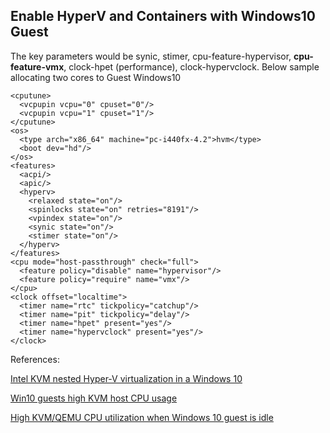 ## Enable HyperV and Containers with Windows10 Guest

The key parameters would be synic, stimer, cpu-feature-hypervisor, **cpu-feature-vmx**, clock-hpet (performance), clock-hypervclock.
Below sample allocating two cores to Guest Windows10

    <cputune>
      <vcpupin vcpu="0" cpuset="0"/>
      <vcpupin vcpu="1" cpuset="1"/>
    </cputune>
    <os>
      <type arch="x86_64" machine="pc-i440fx-4.2">hvm</type>
      <boot dev="hd"/>
    </os>
    <features>
      <acpi/>
      <apic/>
      <hyperv>
        <relaxed state="on"/>
        <spinlocks state="on" retries="8191"/>
        <vpindex state="on"/>
        <synic state="on"/>
        <stimer state="on"/>
      </hyperv>
    </features>
    <cpu mode="host-passthrough" check="full">
      <feature policy="disable" name="hypervisor"/>
      <feature policy="require" name="vmx"/>
    </cpu>
    <clock offset="localtime">
      <timer name="rtc" tickpolicy="catchup"/>
      <timer name="pit" tickpolicy="delay"/>
      <timer name="hpet" present="yes"/>
      <timer name="hypervclock" present="yes"/>
    </clock>
 
 References:
 
 [Intel KVM nested Hyper-V virtualization in a Windows 10](https://www.reddit.com/r/VFIO/comments/inrlxc/intel_kvm_nested_hyperv_virtualization_in_a/)
 
 [Win10 guests high KVM host CPU usage](https://unix.stackexchange.com/questions/534155/win10-guests-high-kvm-host-cpu-usage)
 
 [High KVM/QEMU CPU utilization when Windows 10 guest is idle](https://www.reddit.com/r/VFIO/comments/80p1q7/high_kvmqemu_cpu_utilization_when_windows_10/)
